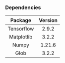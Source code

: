 ### Dependencies

|  Package   | Version |
|:----------:|:-------:|
| Tensorflow |  2.9.2  |
| Matplotlib |  3.2.2  |
|   Numpy    | 1.21.6  |
|    Glob    |  3.2.2  |